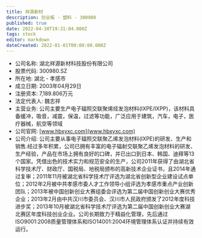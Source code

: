 ```yaml
---
title: 祥源新材
description: 创业板 - 塑料 - 300980
published: true
date: 2022-04-30T19:31:04.000Z
tags: stock
editor: markdown
dateCreated: 2022-01-01T00:00:00.000Z
---
```


- 公司名称: 湖北祥源新材科技股份有限公司
- 股票代码: 300980.SZ
- 所在地: 湖北 - 孝感市
- 成立日期: 2003年04月29日
- 注册资本: 7,189.806万元
- 法定代表人: 魏志祥
- 主营业务: 公司主要生产电子辐照交联聚烯烃发泡材料(IXPE/IXPP)，该材料具备缓冲，吸音，减震，保温，过滤等功能，广泛应用于建筑，汽车，电子，医疗器械，航空等领域
- 公司官网: [www.hbxyxc.com](www.hbxyxc.com)
- 公司介绍: 公司主要从事电子辐照交联聚乙烯发泡材料(IXPE)的研发、生产和销售.经过多年积累，公司已拥有丰富的电子辐射交联聚乙烯发泡材料的研发、生产经验，产品在市场上拥有良好的口碑，并已出口到日本、韩国、迪拜等13个国家。凭借出色的技术实力和规范安全的生产，公司2011年获得了由湖北省科学技术厅、财政厅、国税局、地税局颁布的高新技术企业证书，且2014年通过复审；2011年11月被湖北省科学技术厅评选为湖北省创新型企业建设试点单位；2012年2月被中共孝感市委人才工作领导小组评选为孝感市重点产业创新团队；2013年被中国创新创业大赛组委会评选为第二届中国创新创业大赛优秀企业；2013年2月由中共汉川市委员会、汉川市人民政府颁发了2012年度科技进步奖；2013年10月被湖北省科学技术厅评选为第二届中国创新创业大赛湖北赛区年度科技创业企业。公司长期致力于精益化管理，先后通过ISO9001:2008质量管理体系和ISO14001:2004环境管理体系认证并持续有效运行。


